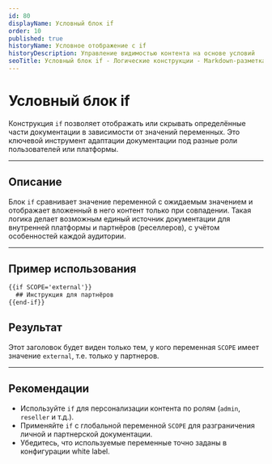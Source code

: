 ```yaml
---
id: 80
displayName: Условный блок if
order: 10
published: true
historyName: Условное отображение с if
historyDescription: Управление видимостью контента на основе условий
seoTitle: Условный блок if - Логические конструкции - Markdown-разметка
---
```


# Условный блок if

Конструкция `if` позволяет отображать или скрывать определённые части документации в зависимости от значений переменных.
Это ключевой инструмент адаптации документации под разные роли пользователей или платформы.

---

## Описание

Блок `if` сравнивает значение переменной с ожидаемым значением и отображает вложенный в него контент только
при совпадении. Такая логика делает возможным единый источник документации для внутренней платформы
и партнёров (реселлеров), с учётом особенностей каждой аудитории.

---

## Пример использования

```md
{{if SCOPE='external'}}
  ## Инструкция для партнёров
{{end-if}}
```

## Результат

Этот заголовок будет виден только тем, у кого переменная `SCOPE` имеет значение `external`, т.е. только у партнеров.

---

## Рекомендации

* Используйте `if` для персонализации контента по ролям (`admin`, `reseller` и т.д.).
* Применяйте `if` с глобальной переменной `SCOPE` для разграничения личной и партнерской документации.
* Убедитесь, что используемые переменные точно заданы в конфигурации white label.
